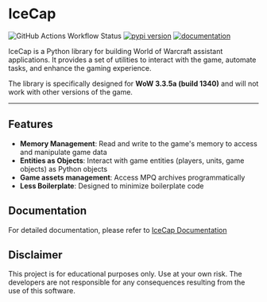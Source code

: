 # IceCap

![GitHub Actions Workflow Status](https://img.shields.io/github/actions/workflow/status/mora9715/icecap/quality.yml)
[![pypi version](https://img.shields.io/pypi/v/icecap.svg)](https://pypi.org/project/icecap/)
[![documentation](https://img.shields.io/badge/docs-icecap-708FCC.svg?style=flat)](https://icecap.prodan.cloud/)

IceCap is a Python library for building World of Warcraft assistant applications. It provides a set of utilities to interact with the game, automate tasks, and enhance the gaming experience.

The library is specifically designed for **WoW 3.3.5a (build 1340)** and will not work with other versions of the game.

---

## Features

- **Memory Management**: Read and write to the game's memory to access and manipulate game data
- **Entities as Objects**: Interact with game entities (players, units, game objects) as Python objects
- **Game assets management**: Access MPQ archives programmatically 
- **Less Boilerplate**: Designed to minimize boilerplate code

## Documentation

For detailed documentation, please refer to [IceCap Documentation](https://icecap.prodan.cloud) 


## Disclaimer

This project is for educational purposes only. Use at your own risk. The developers are not responsible for any consequences resulting from the use of this software.